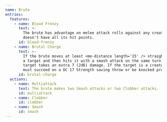 ```yaml
---
name: Brute
entries:
  features:
    - name: Blood Frenzy
      text: >-
        The brute has advantage on melee attack rolls against any creature that
        doesn't have all its hit points.
      id: blood-frenzy
    - name: Brutal Charge
      text: >-
        If the brute moves at least <me-distance length='15' /> straight toward
        a target and then hits it with a smash attack on the same turn, the
        target takes an extra 7 (2d6) damage. If the target is a creature, it
        must succeed on a DC 17 Strength saving throw or be knocked prone.
      id: brutal-charge
  actions:
    - name: Multiattack
      text: The brute makes two Smash attacks or two Clobber attacks.
      id: multiattack
    - name: Clobber
      id: clobber
    - name: Smash
      id: smash
---
```

